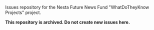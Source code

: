 Issues repository for the Nesta Future News Fund "WhatDoTheyKnow Projects" project.

**This repository is archived. Do not create new issues here.**

